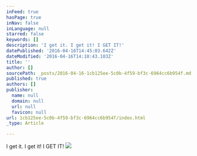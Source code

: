 ```yaml
---
inFeed: true
hasPage: true
inNav: false
inLanguage: null
starred: false
keywords: []
description: 'I get it. I get it! I GET IT!'
datePublished: '2016-04-16T14:45:03.642Z'
dateModified: '2016-04-16T14:10:43.103Z'
title: ''
author: []
sourcePath: _posts/2016-04-16-1cb125ee-5c0b-4f59-bf3c-6964cc6b954f.md
published: true
authors: []
publisher:
  name: null
  domain: null
  url: null
  favicon: null
url: 1cb125ee-5c0b-4f59-bf3c-6964cc6b954f/index.html
_type: Article

---
```

I get it. I get it! I GET IT!
![](https://the-grid-user-content.s3-us-west-2.amazonaws.com/fe86fef9-6cbe-45dc-98d0-34a1c5b4d77c.png)